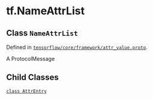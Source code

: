 <div itemscope itemtype="http://developers.google.com/ReferenceObject">
<meta itemprop="name" content="tf.NameAttrList" />
<meta itemprop="path" content="Stable" />
<meta itemprop="property" content="AttrEntry"/>
</div>

# tf.NameAttrList

## Class `NameAttrList`





Defined in [`tensorflow/core/framework/attr_value.proto`](/code/stable/tensorflow/core/framework/attr_value.proto).

A ProtocolMessage

## Child Classes
[`class AttrEntry`](../tf/NameAttrList/AttrEntry.md)

